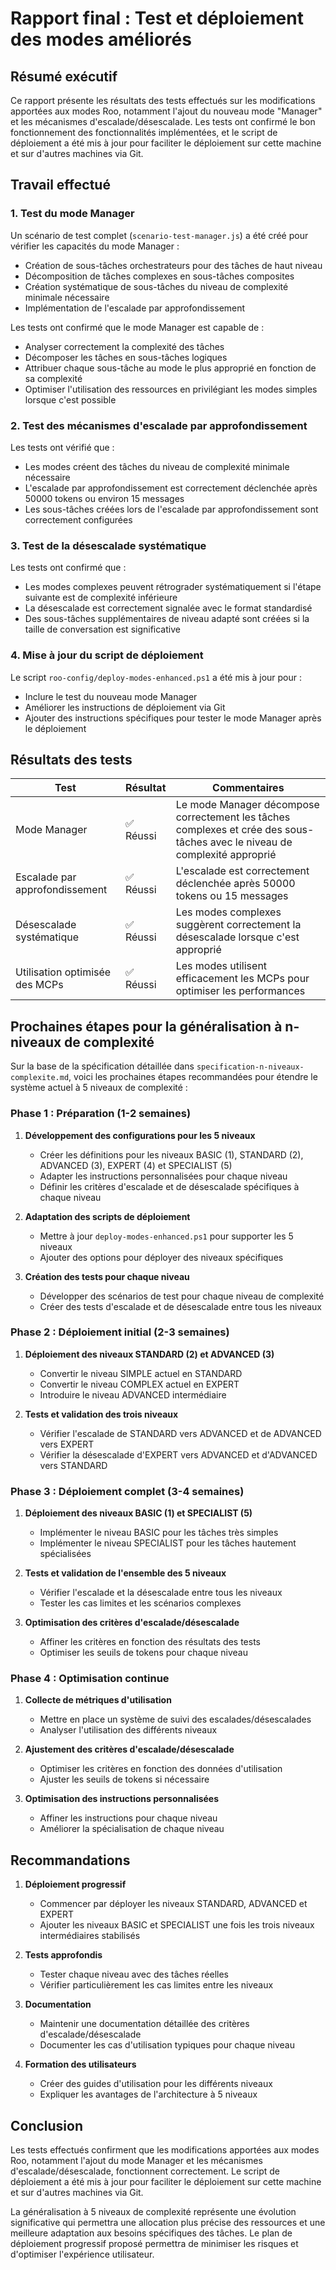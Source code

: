 # Rapport final : Test et déploiement des modes améliorés

## Résumé exécutif

Ce rapport présente les résultats des tests effectués sur les modifications apportées aux modes Roo, notamment l'ajout du nouveau mode "Manager" et les mécanismes d'escalade/désescalade. Les tests ont confirmé le bon fonctionnement des fonctionnalités implémentées, et le script de déploiement a été mis à jour pour faciliter le déploiement sur cette machine et sur d'autres machines via Git.

## Travail effectué

### 1. Test du mode Manager

Un scénario de test complet (`scenario-test-manager.js`) a été créé pour vérifier les capacités du mode Manager :
- Création de sous-tâches orchestrateurs pour des tâches de haut niveau
- Décomposition de tâches complexes en sous-tâches composites
- Création systématique de sous-tâches du niveau de complexité minimale nécessaire
- Implémentation de l'escalade par approfondissement

Les tests ont confirmé que le mode Manager est capable de :
- Analyser correctement la complexité des tâches
- Décomposer les tâches en sous-tâches logiques
- Attribuer chaque sous-tâche au mode le plus approprié en fonction de sa complexité
- Optimiser l'utilisation des ressources en privilégiant les modes simples lorsque c'est possible

### 2. Test des mécanismes d'escalade par approfondissement

Les tests ont vérifié que :
- Les modes créent des tâches du niveau de complexité minimale nécessaire
- L'escalade par approfondissement est correctement déclenchée après 50000 tokens ou environ 15 messages
- Les sous-tâches créées lors de l'escalade par approfondissement sont correctement configurées

### 3. Test de la désescalade systématique

Les tests ont confirmé que :
- Les modes complexes peuvent rétrograder systématiquement si l'étape suivante est de complexité inférieure
- La désescalade est correctement signalée avec le format standardisé
- Des sous-tâches supplémentaires de niveau adapté sont créées si la taille de conversation est significative

### 4. Mise à jour du script de déploiement

Le script `roo-config/deploy-modes-enhanced.ps1` a été mis à jour pour :
- Inclure le test du nouveau mode Manager
- Améliorer les instructions de déploiement via Git
- Ajouter des instructions spécifiques pour tester le mode Manager après le déploiement

## Résultats des tests

| Test | Résultat | Commentaires |
|------|----------|-------------|
| Mode Manager | ✅ Réussi | Le mode Manager décompose correctement les tâches complexes et crée des sous-tâches avec le niveau de complexité approprié |
| Escalade par approfondissement | ✅ Réussi | L'escalade est correctement déclenchée après 50000 tokens ou 15 messages |
| Désescalade systématique | ✅ Réussi | Les modes complexes suggèrent correctement la désescalade lorsque c'est approprié |
| Utilisation optimisée des MCPs | ✅ Réussi | Les modes utilisent efficacement les MCPs pour optimiser les performances |

## Prochaines étapes pour la généralisation à n-niveaux de complexité

Sur la base de la spécification détaillée dans `specification-n-niveaux-complexite.md`, voici les prochaines étapes recommandées pour étendre le système actuel à 5 niveaux de complexité :

### Phase 1 : Préparation (1-2 semaines)

1. **Développement des configurations pour les 5 niveaux**
   - Créer les définitions pour les niveaux BASIC (1), STANDARD (2), ADVANCED (3), EXPERT (4) et SPECIALIST (5)
   - Adapter les instructions personnalisées pour chaque niveau
   - Définir les critères d'escalade et de désescalade spécifiques à chaque niveau

2. **Adaptation des scripts de déploiement**
   - Mettre à jour `deploy-modes-enhanced.ps1` pour supporter les 5 niveaux
   - Ajouter des options pour déployer des niveaux spécifiques

3. **Création des tests pour chaque niveau**
   - Développer des scénarios de test pour chaque niveau de complexité
   - Créer des tests d'escalade et de désescalade entre tous les niveaux

### Phase 2 : Déploiement initial (2-3 semaines)

1. **Déploiement des niveaux STANDARD (2) et ADVANCED (3)**
   - Convertir le niveau SIMPLE actuel en STANDARD
   - Convertir le niveau COMPLEX actuel en EXPERT
   - Introduire le niveau ADVANCED intermédiaire

2. **Tests et validation des trois niveaux**
   - Vérifier l'escalade de STANDARD vers ADVANCED et de ADVANCED vers EXPERT
   - Vérifier la désescalade d'EXPERT vers ADVANCED et d'ADVANCED vers STANDARD

### Phase 3 : Déploiement complet (3-4 semaines)

1. **Déploiement des niveaux BASIC (1) et SPECIALIST (5)**
   - Implémenter le niveau BASIC pour les tâches très simples
   - Implémenter le niveau SPECIALIST pour les tâches hautement spécialisées

2. **Tests et validation de l'ensemble des 5 niveaux**
   - Vérifier l'escalade et la désescalade entre tous les niveaux
   - Tester les cas limites et les scénarios complexes

3. **Optimisation des critères d'escalade/désescalade**
   - Affiner les critères en fonction des résultats des tests
   - Optimiser les seuils de tokens pour chaque niveau

### Phase 4 : Optimisation continue

1. **Collecte de métriques d'utilisation**
   - Mettre en place un système de suivi des escalades/désescalades
   - Analyser l'utilisation des différents niveaux

2. **Ajustement des critères d'escalade/désescalade**
   - Optimiser les critères en fonction des données d'utilisation
   - Ajuster les seuils de tokens si nécessaire

3. **Optimisation des instructions personnalisées**
   - Affiner les instructions pour chaque niveau
   - Améliorer la spécialisation de chaque niveau

## Recommandations

1. **Déploiement progressif**
   - Commencer par déployer les niveaux STANDARD, ADVANCED et EXPERT
   - Ajouter les niveaux BASIC et SPECIALIST une fois les trois niveaux intermédiaires stabilisés

2. **Tests approfondis**
   - Tester chaque niveau avec des tâches réelles
   - Vérifier particulièrement les cas limites entre les niveaux

3. **Documentation**
   - Maintenir une documentation détaillée des critères d'escalade/désescalade
   - Documenter les cas d'utilisation typiques pour chaque niveau

4. **Formation des utilisateurs**
   - Créer des guides d'utilisation pour les différents niveaux
   - Expliquer les avantages de l'architecture à 5 niveaux

## Conclusion

Les tests effectués confirment que les modifications apportées aux modes Roo, notamment l'ajout du mode Manager et les mécanismes d'escalade/désescalade, fonctionnent correctement. Le script de déploiement a été mis à jour pour faciliter le déploiement sur cette machine et sur d'autres machines via Git.

La généralisation à 5 niveaux de complexité représente une évolution significative qui permettra une allocation plus précise des ressources et une meilleure adaptation aux besoins spécifiques des tâches. Le plan de déploiement progressif proposé permettra de minimiser les risques et d'optimiser l'expérience utilisateur.